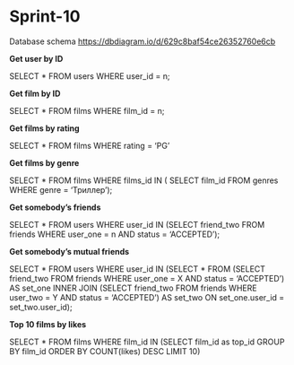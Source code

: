 # Sprint-10
Database schema
https://dbdiagram.io/d/629c8baf54ce26352760e6cb

__Get user by  ID__

SELECT * FROM users
WHERE user_id = n;

__Get film by ID__

SELECT * FROM films
WHERE film_id = n;

__Get films by rating__

SELECT * FROM films
WHERE rating = ‘PG’

__Get films by genre__

SELECT * FROM films
WHERE films_id IN (
SELECT film_id FROM genres 
WHERE genre = ‘Триллер’);

__Get somebody’s friends__

SELECT * FROM users
WHERE user_id IN
(SELECT friend_two FROM friends
WHERE user_one = n AND status = ‘ACCEPTED’);

__Get somebody’s mutual friends__

SELECT * FROM users
WHERE user_id IN
(SELECT * FROM
(SELECT friend_two FROM friends
WHERE user_one = X AND status = ‘ACCEPTED’) AS set_one
INNER JOIN
(SELECT friend_two FROM friends
WHERE user_two = Y AND status = ‘ACCEPTED’) AS set_two
ON set_one.user_id = set_two.user_id);



__Top 10 films by likes__

SELECT * FROM films
WHERE film_id IN
(SELECT film_id as top_id 
GROUP BY film_id
ORDER BY COUNT(likes) DESC
LIMIT 10) 

